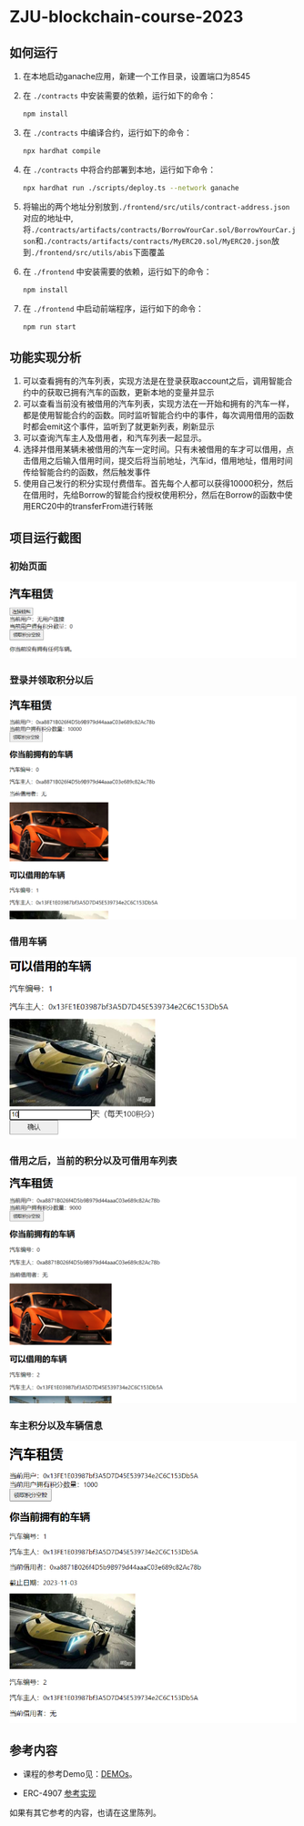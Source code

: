 # ZJU-blockchain-course-2023
## 如何运行

1. 在本地启动ganache应用，新建一个工作目录，设置端口为8545

2. 在 `./contracts` 中安装需要的依赖，运行如下的命令：
    ```bash
    npm install
    ```
3. 在 `./contracts` 中编译合约，运行如下的命令：
    ```bash
    npx hardhat compile
    ```
4. 在 `./contracts` 中将合约部署到本地，运行如下命令：
    ```bash
    npx hardhat run ./scripts/deploy.ts --network ganache
    ```
5. 将输出的两个地址分别放到`./frontend/src/utils/contract-address.json`对应的地址中,将`./contracts/artifacts/contracts/BorrowYourCar.sol/BorrowYourCar.json`和`./contracts/artifacts/contracts/MyERC20.sol/MyERC20.json`放到`./frontend/src/utils/abis`下面覆盖   

6. 在 `./frontend` 中安装需要的依赖，运行如下的命令：
    ```bash
    npm install
    ```
7. 在 `./frontend` 中启动前端程序，运行如下的命令：
    ```bash
    npm run start
    ```

## 功能实现分析

1. 可以查看拥有的汽车列表，实现方法是在登录获取account之后，调用智能合约中的获取已拥有汽车的函数，更新本地的变量并显示
2. 可以查看当前没有被借用的汽车列表，实现方法在一开始和拥有的汽车一样，都是使用智能合约的函数。同时监听智能合约中的事件，每次调用借用的函数时都会emit这个事件，监听到了就更新列表，刷新显示
3. 可以查询汽车主人及借用者，和汽车列表一起显示。
4. 选择并借用某辆未被借用的汽车一定时间。只有未被借用的车才可以借用，点击借用之后输入借用时间，提交后将当前地址，汽车id，借用地址，借用时间传给智能合约的函数，然后触发事件
5. 使用自己发行的积分实现付费借车。首先每个人都可以获得10000积分，然后在借用时，先给Borrow的智能合约授权使用积分，然后在Borrow的函数中使用ERC20中的transferFrom进行转账

## 项目运行截图
### 初始页面
![本地路径](a.png "1")
### 登录并领取积分以后
![本地路径](b.png "2")
### 借用车辆
![本地路径](c.png "3")
### 借用之后，当前的积分以及可借用车列表
![本地路径](d.png "4")
### 车主积分以及车辆信息
![本地路径](e.png "5")

## 参考内容

- 课程的参考Demo见：[DEMOs](https://github.com/LBruyne/blockchain-course-demos)。

- ERC-4907 [参考实现](https://eips.ethereum.org/EIPS/eip-4907)

如果有其它参考的内容，也请在这里陈列。
